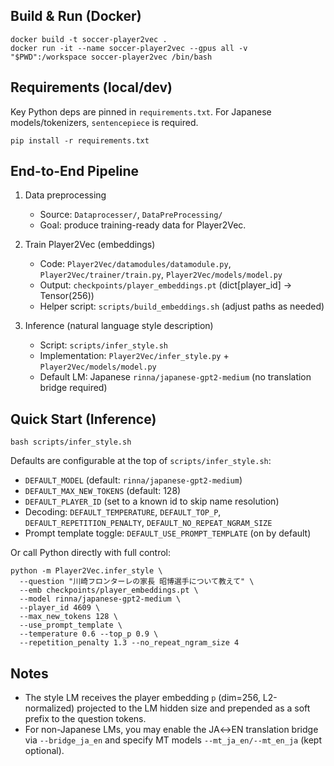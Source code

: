 ## Build & Run (Docker)

```
docker build -t soccer-player2vec .
docker run -it --name soccer-player2vec --gpus all -v "$PWD":/workspace soccer-player2vec /bin/bash
```

## Requirements (local/dev)

Key Python deps are pinned in `requirements.txt`. For Japanese models/tokenizers, `sentencepiece` is required.

```
pip install -r requirements.txt
```

## End-to-End Pipeline

1. Data preprocessing
   - Source: `Dataprocesser/`, `DataPreProcessing/`
   - Goal: produce training-ready data for Player2Vec.

2. Train Player2Vec (embeddings)
   - Code: `Player2Vec/datamodules/datamodule.py`, `Player2Vec/trainer/train.py`, `Player2Vec/models/model.py`
   - Output: `checkpoints/player_embeddings.pt` (dict[player_id] -> Tensor(256))
   - Helper script: `scripts/build_embeddings.sh` (adjust paths as needed)

3. Inference (natural language style description)
   - Script: `scripts/infer_style.sh`
   - Implementation: `Player2Vec/infer_style.py` + `Player2Vec/models/model.py`
   - Default LM: Japanese `rinna/japanese-gpt2-medium` (no translation bridge required)

## Quick Start (Inference)

```
bash scripts/infer_style.sh
```

Defaults are configurable at the top of `scripts/infer_style.sh`:

- `DEFAULT_MODEL` (default: `rinna/japanese-gpt2-medium`)
- `DEFAULT_MAX_NEW_TOKENS` (default: 128)
- `DEFAULT_PLAYER_ID` (set to a known id to skip name resolution)
- Decoding: `DEFAULT_TEMPERATURE`, `DEFAULT_TOP_P`, `DEFAULT_REPETITION_PENALTY`, `DEFAULT_NO_REPEAT_NGRAM_SIZE`
- Prompt template toggle: `DEFAULT_USE_PROMPT_TEMPLATE` (on by default)

Or call Python directly with full control:

```
python -m Player2Vec.infer_style \
  --question "川崎フロンターレの家長 昭博選手について教えて" \
  --emb checkpoints/player_embeddings.pt \
  --model rinna/japanese-gpt2-medium \
  --player_id 4609 \
  --max_new_tokens 128 \
  --use_prompt_template \
  --temperature 0.6 --top_p 0.9 \
  --repetition_penalty 1.3 --no_repeat_ngram_size 4
```

## Notes

- The style LM receives the player embedding `p` (dim=256, L2-normalized) projected to the LM hidden size and prepended as a soft prefix to the question tokens.
- For non-Japanese LMs, you may enable the JA↔EN translation bridge via `--bridge_ja_en` and specify MT models `--mt_ja_en/--mt_en_ja` (kept optional).
